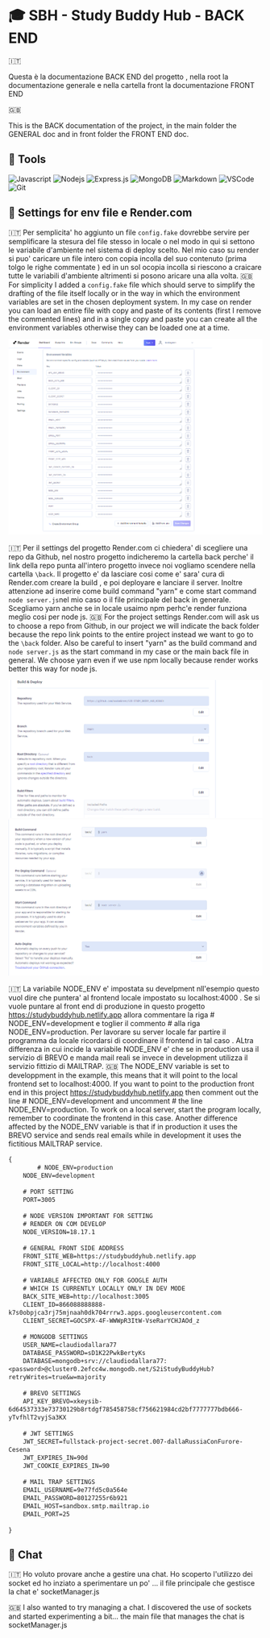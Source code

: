 # :mortar_board: SBH - Study Buddy Hub - BACK END

:it:

Questa è la documentazione BACK END del progetto , nella root la documentazione generale e nella cartella front la documentazione FRONT END

:uk:

This is the BACK documentation of the project, in the main folder the GENERAL doc and in front folder the FRONT END doc.

## :hammer: Tools

![Javascript](https://img.shields.io/badge/Javascript-F0DB4F?style=for-the-badge&labelColor=black&logo=javascript&logoColor=F0DB4F)
![Nodejs](https://img.shields.io/badge/Nodejs-3C873A?style=for-the-badge&labelColor=black&logo=node.js&logoColor=3C873A)
![Express.js](https://img.shields.io/badge/Express.js-000000?style=for-the-badge&logo=express&logoColor=white)
![MongoDB](https://img.shields.io/badge/MongoDB-4EA94B?style=for-the-badge&logo=mongodb&logoColor=white)
![Markdown](https://img.shields.io/badge/Markdown-000000?style=for-the-badge&logo=markdown&logoColor=white)
![VSCode](https://img.shields.io/badge/Visual_Studio-0078d7?style=for-the-badge&logo=visual%20studio&logoColor=white)
![Git](https://img.shields.io/badge/Git-F05032?style=for-the-badge&logo=git&logoColor=white)

## :dart: Settings for env file e Render.com

:it:
Per semplicita' ho aggiunto un file `config.fake` dovrebbe servire per semplificare la stesura del file stesso in locale o nel modo in qui si settono le variabile d'ambiente nel sistema di deploy scelto. Nel mio caso su render si puo' caricare un file intero con copia incolla del suo contenuto (prima tolgo le righe commentate ) ed in un sol ocopia incolla si riescono a craicare tutte le variabili d'ambiente altrimenti si posono aricare una alla volta.
:uk:
For simplicity I added a `config.fake` file which should serve to simplify the drafting of the file itself locally or in the way in which the environment variables are set in the chosen deployment system. In my case on render you can load an entire file with copy and paste of its contents (first I remove the commented lines) and in a single copy and paste you can create all the environment variables otherwise they can be loaded one at a time.

![Screen Render Env](/back/pictures/renderEnv.png 'Screen Render Env')

:it:
Per il settings del progetto Render.com ci chiedera' di scegliere una repo da Github, nel nostro progetto indicheremo la cartella back perche' il link della repo punta all'intero progetto invece noi vogliamo scendere nella cartella `\back`.
Il progetto e' da lasciare cosi come e' sara' cura di Render.com creare la build , e poi deployare e lanciare il server.
Inoltre attenzione ad inserire come build command "yarn" e come start command `node server.js`nel mio caso o il file principale del back in generale.
Scegliamo yarn anche se in locale usaimo npm perhc'e render funziona meglio cosi per node js.
:uk:
For the project settings Render.com will ask us to choose a repo from Github, in our project we will indicate the back folder because the repo link points to the entire project instead we want to go to the `\back` folder.
Also be careful to insert "yarn" as the build command and `node server.js` as the start command in my case or the main back file in general.
We choose yarn even if we use npm locally because render works better this way for node js.

![Setting Render 1](/back/pictures/render1Setting.png 'Setting Render 1')
![Setting Render 2](/back/pictures/render2Setting.png 'Setting Render 2')

:it:
La variabile NODE_ENV e' impostata su develpment nll'esempio questo vuol dire che puntera' al frontend locale impostato su localhost:4000 .
Se si vuole puntare al front end di produzione in questo progetto https://studybuddyhub.netlify.app allora commentare la riga # NODE_ENV=development e toglier il commento # alla riga NODE_ENV=production.
Per lavorare su server locale far partire il programma da locale ricordarsi di coordinare il frontend in tal caso .
ALtra differenza in cui incide la variabile NODE_ENV e' che se in production usa il servizio di BREVO e manda mail reali se invece in development utilizza il servizio fittizio di MAILTRAP.
:uk:
The NODE_ENV variable is set to developpment in the example, this means that it will point to the local frontend set to localhost:4000.
If you want to point to the production front end in this project https://studybuddyhub.netlify.app then comment out the line # NODE_ENV=development and uncomment # the line NODE_ENV=production.
To work on a local server, start the program locally, remember to coordinate the frontend in this case.
Another difference affected by the NODE_ENV variable is that if in production it uses the BREVO service and sends real emails while in development it uses the fictitious MAILTRAP service.

```
{
        # NODE_ENV=production
    NODE_ENV=development

    # PORT SETTING
    PORT=3005

    # NODE VERSION IMPORTANT FOR SETTING
    # RENDER ON COM DEVELOP
    NODE_VERSION=18.17.1

    # GENERAL FRONT SIDE ADDRESS
    FRONT_SITE_WEB=https://studybuddyhub.netlify.app
    FRONT_SITE_LOCAL=http://localhost:4000

    # VARIABLE AFFECTED ONLY FOR GOOGLE AUTH
    # WHICH IS CURRENTLY LOCALLY ONLY IN DEV MODE
    BACK_SITE_WEB=http://localhost:3005
    CLIENT_ID=866088888888-k7s0obpjca3rj75mjnaah0dk704rrrw3.apps.googleusercontent.com
    CLIENT_SECRET=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

    # MONGODB SETTINGS
    USER_NAME=claudiodallara77
    DATABASE_PASSWORD=sD1K22PwkBertyKs
    DATABASE=mongodb+srv://claudiodallara77:<password>@cluster0.2efcc4w.mongodb.net/S2iStudyBuddyHub?retryWrites=true&w=majority

    # BREVO SETTINGS
    API_KEY_BREVO=xkeysib-6d64537333e73730129b8rtdgf785458758cf756621984cd2bf7777777bdb666-yTvfhlT2vyjSa3KX

    # JWT SETTINGS
    JWT_SECRET=fullstack-project-secret.007-dallaRussiaConFurore-Cesena
    JWT_EXPIRES_IN=90d
    JWT_COOKIE_EXPIRES_IN=90

    # MAIL TRAP SETTINGS
    EMAIL_USERNAME=9e77fd5c0a564e
    EMAIL_PASSWORD=80127255r6b921
    EMAIL_HOST=sandbox.smtp.mailtrap.io
    EMAIL_PORT=25

}
```

## :rocket: Chat

:it:
Ho voluto provare anche a gestire una chat. Ho scoperto l'utilizzo dei socket ed ho inziato a sperimentare un po' ... il file principale che gestisce la chat e' socketManager.js

:uk:
I also wanted to try managing a chat. I discovered the use of sockets and started experimenting a bit... the main file that manages the chat is socketManager.js
